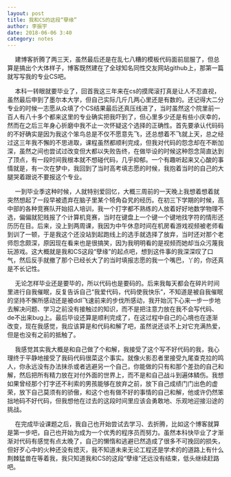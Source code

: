 ```yaml
---
layout: post
title: 我和CS的这段“孽缘”
author: 李振宇
date: 2018-06-06 3:40
category: notes
---
```

&emsp;  建博客折腾了两三天，虽然最后还是在乱七八糟的模板代码面前屈服了，但总算是搞出个大体样子，博客既然建在了全球知名同性交友网站github上，那第一篇就写写我的专业CS吧。

&emsp;  本科一转眼就要毕业了，回首我这三年来在cs的摸爬滚打真是让人不忍直视，虽然最后申到了墨尔本大学，但自己实际几斤几两心里还是有数的。还记得大二分专业的时候一志愿从众填了个CS结果最后还真压线进了，当时虽然这个院里前一百人有八十多个都来这里的专业确实把我吓到了，但心里多少还是有些小庆幸的，然而在之后三年身心折磨中我不止一次怀疑这个选择的正确性。首先要承认代码码的不好确实是因为我这个笨鸟总是不仅不愿意先飞，还总想着不飞就上天，总之经过这三年我不懈的不思进取，课程虽然都顺利完成，但我对代码的怨念却在不断加深，虽然之间也尝试过改变但大都以失败告终，在做毕设的时候这种怨念简直达到了顶点，有一段时间我根本就不想碰代码，几乎抑郁。一个有趣听起来又心酸的事情就是，有一次在梦中，我回到了当时高考填志愿的时候，我抱着当时的自己的大腿哭着跟说不要报这个专业。

&emsp;  一到毕业季这种时候，人就特别爱回忆，大概三周前的一天晚上我想着想着就突然想起了一段早被遗弃在脑子里某个犄角旮旯的经历。在初三下学期的时候，高中部的各种竞赛队开始招人培训，我一个打字都不熟练的人放着好好地数学物理不选，偏偏就犯贱报了个计算机竞赛，当时在键盘上一个键一个键地找字符的情形还历历在目。后来，没上到两周课，我因为中午休息时间在机房看游戏视频被老师看到训了一顿，于是我这个还没站到起跑线上的选手就选择了放弃，当时还对那个老师怨念颇深，原因现在看来也是很搞笑，因为我明明看的是视频而她却当众污蔑我玩游戏。这大概就是我和CS这段“孽缘”的起点吧，想到这件事的我深深叹了口气，然后反手就撤了那个已经长大了的当时填报志愿的我一个嘴巴，丫的，你还真是不长记性。

&emsp;  无论怎样毕业还是要毕的，所以代码也是要码的。后来我每天都会在碎片时间里进行自我催眠，反复告诉自己“我爱代码，代码使我快乐”，不知道是被自我催眠的坚持不懈所感动还是被ddl飞速前来的步伐所感动，我开始沉下心来一步一步地去解决问题、学习之前没有接触过的知识，而不是把注意力放在我不会写代码、de不出来bug上。最后毕设还算是顺利完成了，在这过程中自己的心境也在逐渐改变，现在我感觉，我应该算是和代码和解了吧，虽然说还谈不上对它充满热爱，但是也没有之前的抵触了。

&emsp;  我感觉其实我大概是和自己做了个和解，我接受了这个写不好代码的我，我心理终于平静地接受了我码代码很菜这个事实。就像火影忍者里接受九尾查克拉的鸣人，你永远没有办法抹杀或者逃避另一个自己，你能做的只有和那个差劲的自己和解，然后把所有精力放在对付外面的世界上，而不是和自己战斗到遍体鳞伤。我想如果曾经那个打字还不利索的男孩能够在放弃之前，放下自己成绩门门出色的虚荣，放下自己莫须有的骄傲，和这个也有做不好的事情的自己和解，他或许仍然笨拙地码不好代码，但我想他在过去的这段时间里应该会勇敢地、乐观地迎接沿途的挑战。

&emsp;  在完成毕设课题之后，我自己也开始尝试去学习、去折腾，比如这个博客就算是第一步吧，自己也开始为成为一个优秀的程序员而努力。虽然本科快毕业了才渐渐对代码有感觉有点太晚了，自己的懒惰和逃避已然造成了很多不可挽回的损失，但好歹心中的火种还没有熄灭，我不知道未来无论工程还是学术的的道路上有什么荆棘猛兽在等着我，我只知道我和CS的这段“孽缘”还远没有结束，低头继续赶路吧。